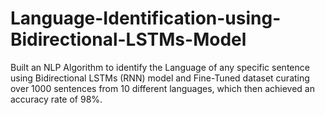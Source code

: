 # Language-Identification-using-Bidirectional-LSTMs-Model
Built an NLP Algorithm to identify the Language of any specific sentence using Bidirectional LSTMs (RNN) model and Fine-Tuned dataset curating over 1000 sentences from 10 different languages, which then achieved an accuracy rate of 98%.
